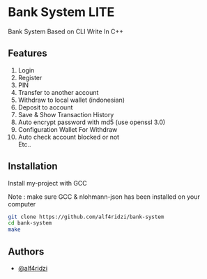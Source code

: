 # Bank System LITE
Bank System Based on CLI Write In C++

## Features
1. Login
2. Register
3. PIN
4. Transfer to another account
5. Withdraw to local wallet (indonesian)
6. Deposit to account
7. Save & Show Transaction History
8. Auto encrypt password with md5 (use openssl 3.0)
9. Configuration Wallet For Withdraw
10. Auto check account blocked or not <br>
Etc..


## Installation

Install my-project with GCC 

Note : make sure GCC & nlohmann-json has been installed on your computer
```bash
git clone https://github.com/alf4ridzi/bank-system
cd bank-system
make
```

## Authors

- [@alf4ridzi](https://www.github.com/bank-system)
    


